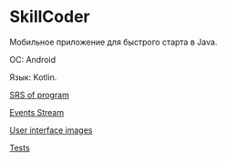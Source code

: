 # SkillCoder

Мобильное приложение для быстрого старта в Java.

ОС: Android  

Язык: Kotlin.  

[SRS of program](https://github.com/NIKITA9868/SkillCoder/blob/master/docs/requirements/SRS.md)

[Events Stream](https://github.com/NIKITA9868/SkillCoder/blob/master/docs/requirements/events-stream.md)

[User interface images](https://github.com/NIKITA9868/SkillCoder/blob/master/docs/mocaps)

[Tests](https://github.com/NIKITA9868/SkillCoder/blob/master/docs/tests/TestPlan.md)
